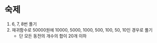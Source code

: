 # 숙제

1. 6, 7, 8번 풀기
1. 재귀함수로 50000원에 10000, 5000, 1000, 500, 100, 50, 10인 경우로 풀기
    - 단 모든 동전의 개수의 합이 20개 이하